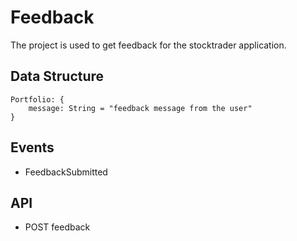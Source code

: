 # Feedback

The project is used to get feedback for the stocktrader application.

## Data Structure

```
Portfolio: {
    message: String = "feedback message from the user" 
}
```

## Events
- FeedbackSubmitted

## API
- POST feedback
